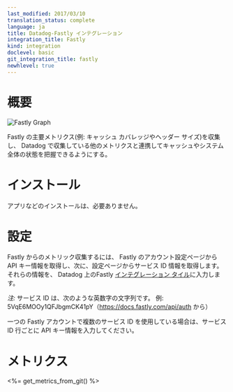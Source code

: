 ```yaml
---
last_modified: 2017/03/10
translation_status: complete
language: ja
title: Datadog-Fastly インテグレーション
integration_title: Fastly
kind: integration
doclevel: basic
git_integration_title: fastly
newhlevel: true
---
```


<!-- # Overview

![Fastly Graph](/static/images/fastlygraph.png)

Connect to Fastly to see key Fastly metrics (like cache coverage and header size) in context with the rest of your Datadog metrics. -->

# 概要

![Fastly Graph](/static/images/fastlygraph.png)

Fastly の主要メトリクス(例: キャッシュ カバレッジやヘッダー サイズ)を収集し、 Datadog で収集している他のメトリクスと連携してキャッシュやシステム全体の状態を把握できるようにする。


<!-- # Installation

No installation steps required. -->

# インストール

アプリなどのインストールは、必要ありません。


<!-- # Configuration

To enable metrics collection locate your API key on Fastly's Account Settings page, and the Service ID on the Configure page and enter them in the [Fastly integration tile](https://app.datadoghq.com/account/settings#integrations/fastly). 

Note: The ServiceID is the alphanumerical code, e.g. 5VqE6MOOy1QFJbgmCK41pY (example from https://docs.fastly.com/api/auth).

If using multiple Service IDs from one account, please enter the API key on each line. -->

# 設定

Fastly からのメトリック収集するには、 Fastly のアカウント設定ページから API キー情報を取得し、次に、設定ページからサービス ID 情報を取得します。それらの情報を、 Datadog 上のFastly [インテグレーション タイル](https://app.datadoghq.com/account/settings#integrations/fastly)に入力します。

*注:* サービス ID は、次のような英数字の文字列です。 例: 5VqE6MOOy1QFJbgmCK41pY（https://docs.fastly.com/api/auth から）

一つの Fastly アカウントで複数のサービス ID を使用している場合は、サービス ID 行ごとに API キー情報を入力してください。


<!-- # Metrics

<%= get_metrics_from_git() %> -->

# メトリクス

<%= get_metrics_from_git() %>
